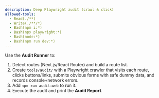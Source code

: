 ```yaml
---
description: Deep Playwright audit (crawl & click)
allowed-tools:
  - Read(./**)
  - Write(./**/*)
  - Bash(npm i:*)
  - Bash(npx playwright:*)
  - Bash(node:*)
  - Bash(npm run dev:*)
---
```

Use the **Audit Runner** to:
1) Detect routes (Next.js/React Router) and build a route list.
2) Create `tools/audit/` with a Playwright crawler that visits each route, clicks buttons/links, submits obvious forms with safe dummy data, and records console+network errors.
3) Add `npm run audit:web` to run it.
4) Execute the audit and print the **Audit Report**.
